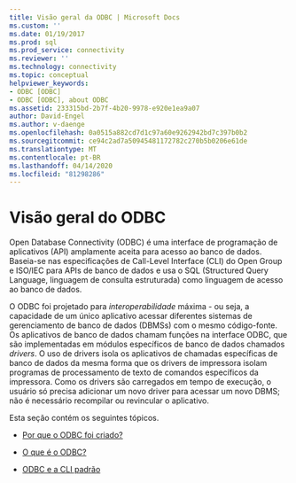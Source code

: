```yaml
---
title: Visão geral da ODBC | Microsoft Docs
ms.custom: ''
ms.date: 01/19/2017
ms.prod: sql
ms.prod_service: connectivity
ms.reviewer: ''
ms.technology: connectivity
ms.topic: conceptual
helpviewer_keywords:
- ODBC [ODBC]
- ODBC [ODBC], about ODBC
ms.assetid: 233315bd-2b7f-4b20-9978-e920e1ea9a07
author: David-Engel
ms.author: v-daenge
ms.openlocfilehash: 0a0515a882cd7d1c97a60e9262942bd7c397b0b2
ms.sourcegitcommit: ce94c2ad7a50945481172782c270b5b0206e61de
ms.translationtype: MT
ms.contentlocale: pt-BR
ms.lasthandoff: 04/14/2020
ms.locfileid: "81298286"
---
```

# <a name="odbc-overview"></a>Visão geral do ODBC
Open Database Connectivity (ODBC) é uma interface de programação de aplicativos (API) amplamente aceita para acesso ao banco de dados. Baseia-se nas especificações de Call-Level Interface (CLI) do Open Group e ISO/IEC para APIs de banco de dados e usa o SQL (Structured Query Language, linguagem de consulta estruturada) como linguagem de acesso ao banco de dados.  
  
 O ODBC foi projetado para *interoperabilidade* máxima - ou seja, a capacidade de um único aplicativo acessar diferentes sistemas de gerenciamento de banco de dados (DBMSs) com o mesmo código-fonte. Os aplicativos de banco de dados chamam funções na interface ODBC, que são implementadas em módulos específicos de banco de dados chamados *drivers*. O uso de drivers isola os aplicativos de chamadas específicas de banco de dados da mesma forma que os drivers de impressora isolam programas de processamento de texto de comandos específicos da impressora. Como os drivers são carregados em tempo de execução, o usuário só precisa adicionar um novo driver para acessar um novo DBMS; não é necessário recompilar ou revincular o aplicativo.  
  
 Esta seção contém os seguintes tópicos.  
  
-   [Por que o ODBC foi criado?](../../odbc/reference/why-was-odbc-created.md)  
  
-   [O que é o ODBC?](../../odbc/reference/what-is-odbc.md)  
  
-   [ODBC e a CLI padrão](../../odbc/reference/odbc-and-the-standard-cli.md)
